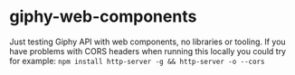 # giphy-web-components

Just testing Giphy API with web components, no libraries or tooling. If you have problems with CORS headers when running this locally you could try for example:
`npm install http-server -g && http-server -o --cors`
